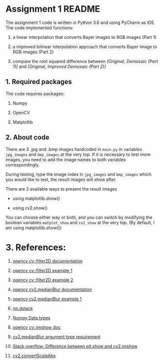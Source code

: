 # Assignment 1 README

The assignment 1 code is written in Python 3.6 and using PyCharm as IDE. 
The code implemented functions:

1. a linear interpolation that converts Bayer images to RGB images (Part 1)

2. a improved bilinear interpolation approach that converts Bayer image to RGB 
images (Part 2)

3. compare the root squared difference between *[Original, Demosaic (Part 1)]* 
and *[Original, Improved Demosaic (Part 2)]*


## 1. Required packages

The code requires packages:

1. Numpy

2. OpenCV

3. Matplotlib

## 2. About code
There are 3 .jpg and .bmp images hardcoded in `main.py` in variables 
`jpg_images` and `bmp_images` at the very top. If it is necessary to test 
more images, you need to add the image names to both variables correspondingly.

During testing, type the image index in `jpg_images` and `bmp_images` which 
you would like to test, the result images will show after. 

There are 2 available ways to present the result images

- using matplotlib.show()

- using cv2.show()

You can choose either way or both, and you can switch by modifying the boolean 
variables `matplot_show` and `cv2_show` at the very top. (By default, I am 
using matplotlib.show())


# 3. References:

1. [opencv cv::filter2D documentation](https://docs.opencv.org/3.4/d4/d86/group__imgproc__filter.html#ga27c049795ce870216ddfb366086b5a04)

2. [opencv cv::filter2D example 1](https://opencv-python-tutroals.readthedocs.io/en/latest/py_tutorials/py_imgproc/py_filtering/py_filtering.html)

3. [opencv cv::filter2D example 2](https://www.programcreek.com/python/example/89373/cv2.filter2D)

4. [opencv cv2.medianBlur documentation](https://docs.opencv.org/2.4/modules/imgproc/doc/filtering.html)

5. [opencv cv2.medianBlur example 1](https://medium.com/@florestony5454/median-filtering-with-python-and-opencv-2bce390be0d1)

6. [np.dstack](https://docs.scipy.org/doc/numpy-1.13.0/reference/generated/numpy.dstack.html)

7. [Numpy Data types](https://docs.scipy.org/doc/numpy-1.13.0/user/basics.types.html)

8. [opencv cv::imshow doc](https://docs.opencv.org/3.0-beta/modules/highgui/doc/user_interface.html#imshow)

9. [cv2.medianBlur argument type requirement](https://stackoverflow.com/questions/48453576/opencv-error-unsupported-format-or-combination-of-formats-unsupported-combinat/48453577)

10. [Stack overflow: Difference between plt.show and cv2.imshow](https://stackoverflow.com/questions/38598118/difference-between-plt-show-and-cv2-imshow)

11. [cv2.convertScaleAbs](https://docs.opencv.org/2.4/modules/core/doc/operations_on_arrays.html#convertscaleabs)
